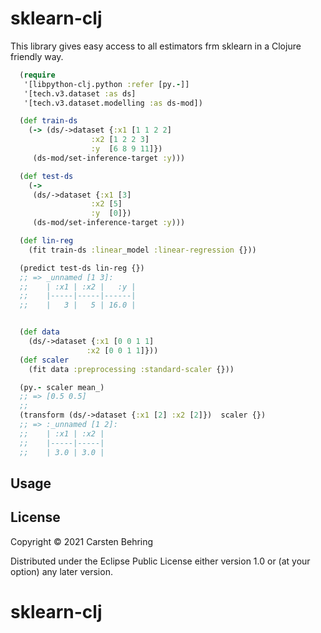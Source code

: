 # sklearn-clj

This library gives easy access to all estimators frm sklearn in a Clojure friendly way.

```clojure
  (require
   '[libpython-clj.python :refer [py.-]]
   '[tech.v3.dataset :as ds]
   '[tech.v3.dataset.modelling :as ds-mod])

  (def train-ds
    (-> (ds/->dataset {:x1 [1 1 2 2]
                  :x2 [1 2 2 3]
                  :y  [6 8 9 11]})
     (ds-mod/set-inference-target :y)))

  (def test-ds
    (->
     (ds/->dataset {:x1 [3]
                  :x2 [5]
                  :y  [0]})
     (ds-mod/set-inference-target :y)))

  (def lin-reg
    (fit train-ds :linear_model :linear-regression {}))

  (predict test-ds lin-reg {})
  ;; => _unnamed [1 3]:
  ;;    | :x1 | :x2 |   :y |
  ;;    |-----|-----|------|
  ;;    |   3 |   5 | 16.0 |


  (def data
    (ds/->dataset {:x1 [0 0 1 1]
                 :x2 [0 0 1 1]}))
  (def scaler
    (fit data :preprocessing :standard-scaler {}))

  (py.- scaler mean_)
  ;; => [0.5 0.5]
  ;;
  (transform (ds/->dataset {:x1 [2] :x2 [2]})  scaler {})
  ;; => :_unnamed [1 2]:
  ;;    | :x1 | :x2 |
  ;;    |-----|-----|
  ;;    | 3.0 | 3.0 |

```

## Usage

## License

Copyright © 2021 Carsten Behring

Distributed under the Eclipse Public License either version 1.0 or (at
your option) any later version.
# sklearn-clj
